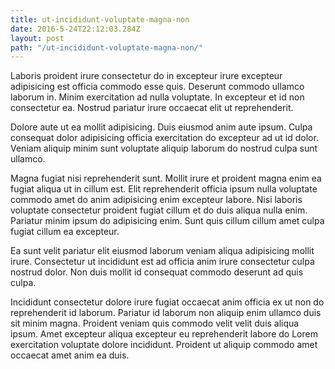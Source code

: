 ```yaml
---
title: ut-incididunt-voluptate-magna-non
date: 2016-5-24T22:12:03.284Z
layout: post
path: "/ut-incididunt-voluptate-magna-non/"
---
```


Laboris proident irure consectetur do in excepteur irure excepteur adipisicing est officia commodo esse quis. Deserunt commodo ullamco laborum in. Minim exercitation ad nulla voluptate. In excepteur et id non consectetur ea. Nostrud pariatur irure occaecat elit ut reprehenderit.

Dolore aute ut ea mollit adipisicing. Duis eiusmod anim aute ipsum. Culpa consequat dolor adipisicing officia exercitation do excepteur ad ut id dolor. Veniam aliquip minim sunt voluptate aliquip laborum do nostrud culpa sunt ullamco.

Magna fugiat nisi reprehenderit sunt. Mollit irure et proident magna enim ea fugiat aliqua ut in cillum est. Elit reprehenderit officia ipsum nulla voluptate commodo amet do anim adipisicing enim excepteur labore. Nisi laboris voluptate consectetur proident fugiat cillum et do duis aliqua nulla enim. Pariatur minim ipsum do adipisicing enim. Sunt quis cillum cillum amet culpa fugiat cillum ea excepteur.

Ea sunt velit pariatur elit eiusmod laborum veniam aliqua adipisicing mollit irure. Consectetur ut incididunt est ad officia anim irure consectetur culpa nostrud dolor. Non duis mollit id consequat commodo deserunt ad quis culpa.

Incididunt consectetur dolore irure fugiat occaecat anim officia ex ut non do reprehenderit id laborum. Pariatur id laborum non aliquip enim ullamco duis sit minim magna. Proident veniam quis commodo velit velit duis aliqua ipsum. Amet excepteur aliqua excepteur eu reprehenderit labore do Lorem exercitation voluptate dolore incididunt. Proident ut aliquip commodo amet occaecat amet anim ea duis.